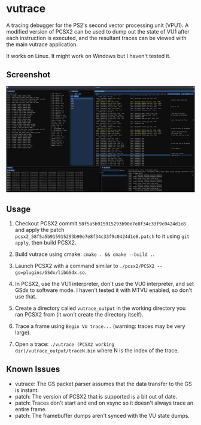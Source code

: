 # vutrace

A tracing debugger for the PS2's second vector processing unit (VPU1). A modified version of PCSX2 can be used to dump out the state of VU1 after each instruction is executed, and the resultant traces can be viewed with the main vutrace application.

It works on Linux. It might work on Windows but I haven't tested it.

## Screenshot

![Screenshot](screenshot.png)

## Usage

1. Checkout PCSX2 commit `58f5a5b915915293b90e7e8f34c33f9c0424d1e8` and apply the patch `pcsx2_58f5a5b915915293b90e7e8f34c33f9c0424d1e8.patch` to it using `git apply`, then build PCSX2.

2. Build vutrace using cmake: `cmake . && cmake --build .`.

3. Launch PCSX2 with a command similar to `./pcsx2/PCSX2 --gs=plugins/GSdx/libGSdx.so`.

4. In PCSX2, use the VU1 interpreter, don't use the VU0 interpreter, and set GSdx to software mode. I haven't tested it with MTVU enabled, so don't use that.

5. Create a directory called `vutrace_output` in the working directory you ran PCSX2 from (it won't create the directory itself).

6. Trace a frame using `Begin VU trace...` (warning: traces may be very large).

7. Open a trace: `./vutrace (PCSX2 working dir)/vutrace_output/traceN.bin` where N is the index of the trace.

## Known Issues

- vutrace: The GS packet parser assumes that the data transfer to the GS is instant.
- patch: The version of PCSX2 that is supported is a bit out of date.
- patch: Traces don't start and end on vsync so it doesn't always trace an entire frame.
- patch: The framebuffer dumps aren't synced with the VU state dumps.
